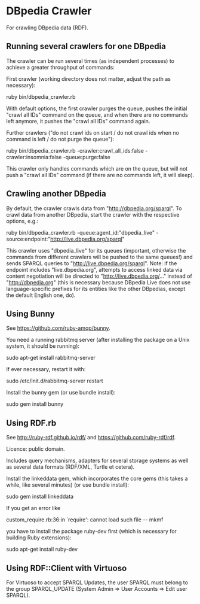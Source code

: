 # DBpedia Crawler

For crawling DBpedia data (RDF).

## Running several crawlers for one DBpedia

The crawler can be run several times (as independent processes) to achieve a
greater throughput of commands:

First crawler (working directory does not matter, adjust the path as necessary):

  ruby bin/dbpedia_crawler.rb

With default options, the first crawler purges the queue, pushes the initial "crawl all IDs" command on the queue,
and when there are no commands left anymore, it pushes the "crawl all IDs" command again.

Further crawlers ("do not crawl ids on start / do not crawl ids when no command is left / do not purge the queue"):

  ruby bin/dbpedia_crawler.rb -crawler:crawl_all_ids:false -crawler:insomnia:false -queue:purge:false

This crawler only handles commands which are on the queue, but will not push a "crawl all IDs" command (if there 
are no commands left, it will sleep).

## Crawling another DBpedia

By default, the crawler crawls data from "http://dbpedia.org/sparql".
To crawl data from another DBpedia, start the crawler with the respective options, e.g.:

  ruby bin/dbpedia_crawler.rb -queue:agent_id:"dbpedia_live" -source:endpoint:"http://live.dbpedia.org/sparql"

This crawler uses "dbpedia_live" for its queues (important, otherwise the commands from different crawlers will
be pushed to the same queues!) and sends SPARQL queries to "http://live.dbpedia.org/sparql". Note: if the endpoint
includes "live.dbpedia.org", attempts to access linked data via content negotiation will be directed to
"http://live.dbpedia.org/..." instead of "http://dbpedia.org" (this is necessary because DBpedia Live does not use
language-specific prefixes for its entities like the other DBpedias, except the default English one, do).

## Using Bunny

See https://github.com/ruby-amqp/bunny.

You need a running rabbitmq server (after installing the package on a Unix system, 
it should be running):

  sudo apt-get install rabbitmq-server

If ever necessary, restart it with:

  sudo /etc/init.d/rabbitmq-server restart

Install the bunny gem (or use bundle install):

  sudo gem install bunny

## Using RDF.rb

See http://ruby-rdf.github.io/rdf/ and https://github.com/ruby-rdf/rdf.

Licence: public domain.

Includes query mechanisms, adapters for several storage systems
as well as several data formats (RDF/XML, Turtle et cetera).

Install the linkeddata gem, which incorporates the core gems (this takes a while,
like several minutes) (or use bundle install):

  sudo gem install linkeddata 

If you get an error like 

  custom_require.rb:36:in `require': cannot load such file -- mkmf

you have to install the package ruby-dev first (which is necessary for 
building Ruby extensions):

  sudo apt-get install ruby-dev

## Using RDF::Client with Virtuoso

For Virtuoso to accept SPARQL Updates, the user SPARQL must belong to the group SPARQL_UPDATE
(System Admin => User Accounts => Edit user SPARQL).

